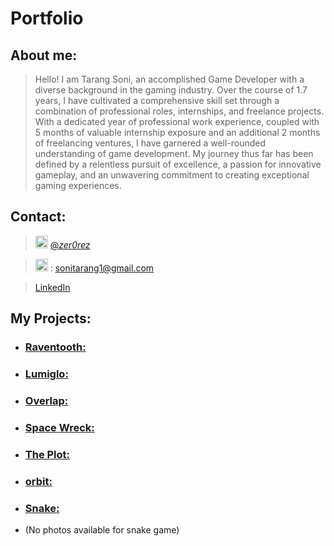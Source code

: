 # Portfolio

## About me:
>Hello! I am Tarang Soni, an accomplished Game Developer with a diverse background in the gaming industry. Over the course of 1.7 years, I have cultivated a comprehensive skill set through a combination of professional roles, internships, and freelance projects. With a dedicated year of professional work experience, coupled with 5 months of valuable internship exposure and an additional 2 months of freelancing ventures, I have garnered a well-rounded understanding of game development. My journey thus far has been defined by a relentless pursuit of excellence, a passion for innovative gameplay, and an unwavering commitment to creating exceptional gaming experiences.

## Contact:
> [<img src="https://user-images.githubusercontent.com/83337255/156588541-c3009b1d-cc73-4d0a-8022-68931c183878.png" alt="instagram" width="20"/>](https://www.instagram.com/_zer0rez_/) [@_zer0rez_](https://www.instagram.com/_zer0rez_/)

> <img src="https://user-images.githubusercontent.com/83337255/156589694-8102daf4-f9fe-4ab0-b02a-86617799a44b.png" alt="gmail" width="20"/> :  sonitarang1@gmail.com

> [LinkedIn](https://www.linkedin.com/in/tarang-soni-08215a190/)
  
## My Projects:

* ### [Raventooth:](https://github.com/tarang-soni/tarang-soni/blob/main/Portfolio/Projects/Raventooth.md)
* ### [Lumiglo:](https://github.com/tarang-soni/tarang-soni/blob/main/Portfolio/Projects/Lumiglo.md) 
* ### [Overlap:](https://github.com/tarang-soni/tarang-soni/blob/main/Portfolio/Projects/Overlap.md) 
* ### [Space Wreck:](https://github.com/tarang-soni/tarang-soni/blob/main/Portfolio/Projects/Space_Wreck.md)
* ### [The Plot:](https://github.com/tarang-soni/tarang-soni/blob/main/Portfolio/Projects/The_Plot.md)
* ### [orbit:](https://github.com/tarang-soni/tarang-soni/blob/main/Portfolio/Projects/orbit.md)
* ### [Snake:]([https://github.com/tarang-soni/tarang-soni/blob/main/Portfolio/Projects/orbit.md](https://github.com/tarang-soni/opengl_framework/tree/Snake)https://github.com/tarang-soni/opengl_framework/tree/Snake)
*  (No photos available for snake game)
